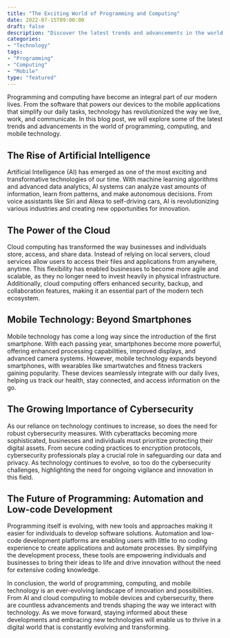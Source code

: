 ```yaml
---
title: "The Exciting World of Programming and Computing"
date: 2022-07-15T09:00:00
draft: false
description: "Discover the latest trends and advancements in the world of programming, computing, and mobile technology."
categories:
- "Technology"
tags:
- "Programming"
- "Computing"
- "Mobile"
type: "featured"
---
```


Programming and computing have become an integral part of our modern lives. From the software that powers our devices to the mobile applications that simplify our daily tasks, technology has revolutionized the way we live, work, and communicate. In this blog post, we will explore some of the latest trends and advancements in the world of programming, computing, and mobile technology.

## The Rise of Artificial Intelligence

Artificial Intelligence (AI) has emerged as one of the most exciting and transformative technologies of our time. With machine learning algorithms and advanced data analytics, AI systems can analyze vast amounts of information, learn from patterns, and make autonomous decisions. From voice assistants like Siri and Alexa to self-driving cars, AI is revolutionizing various industries and creating new opportunities for innovation.

## The Power of the Cloud

Cloud computing has transformed the way businesses and individuals store, access, and share data. Instead of relying on local servers, cloud services allow users to access their files and applications from anywhere, anytime. This flexibility has enabled businesses to become more agile and scalable, as they no longer need to invest heavily in physical infrastructure. Additionally, cloud computing offers enhanced security, backup, and collaboration features, making it an essential part of the modern tech ecosystem.

## Mobile Technology: Beyond Smartphones

Mobile technology has come a long way since the introduction of the first smartphone. With each passing year, smartphones become more powerful, offering enhanced processing capabilities, improved displays, and advanced camera systems. However, mobile technology expands beyond smartphones, with wearables like smartwatches and fitness trackers gaining popularity. These devices seamlessly integrate with our daily lives, helping us track our health, stay connected, and access information on the go.

## The Growing Importance of Cybersecurity

As our reliance on technology continues to increase, so does the need for robust cybersecurity measures. With cyberattacks becoming more sophisticated, businesses and individuals must prioritize protecting their digital assets. From secure coding practices to encryption protocols, cybersecurity professionals play a crucial role in safeguarding our data and privacy. As technology continues to evolve, so too do the cybersecurity challenges, highlighting the need for ongoing vigilance and innovation in this field.

## The Future of Programming: Automation and Low-code Development

Programming itself is evolving, with new tools and approaches making it easier for individuals to develop software solutions. Automation and low-code development platforms are enabling users with little to no coding experience to create applications and automate processes. By simplifying the development process, these tools are empowering individuals and businesses to bring their ideas to life and drive innovation without the need for extensive coding knowledge.

In conclusion, the world of programming, computing, and mobile technology is an ever-evolving landscape of innovation and possibilities. From AI and cloud computing to mobile devices and cybersecurity, there are countless advancements and trends shaping the way we interact with technology. As we move forward, staying informed about these developments and embracing new technologies will enable us to thrive in a digital world that is constantly evolving and transforming.
